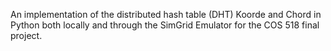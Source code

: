 An implementation of the distributed hash table (DHT) Koorde and Chord in Python both locally and through the SimGrid Emulator for the COS 518 final project.
